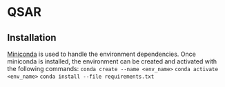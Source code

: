 # QSAR

## Installation
[Miniconda](https://docs.conda.io/projects/conda/en/latest/user-guide/install/linux.html) is used to handle the environment dependencies.
Once miniconda is installed, the environment can be created and activated with the following commands:
`conda create --name <env_name>`
`conda activate <env_name>`
`conda install --file requirements.txt`